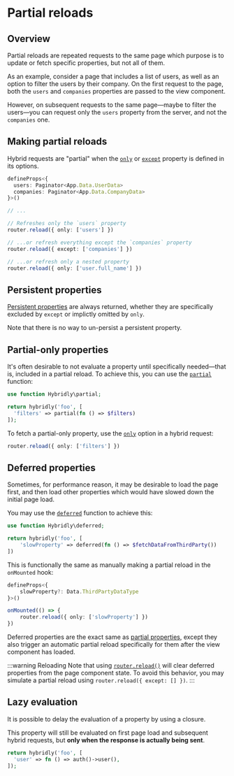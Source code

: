 # Partial reloads

## Overview

Partial reloads are repeated requests to the same page which purpose is to update or fetch specific properties, but not all of them. 

As an example, consider a page that includes a list of users, as well as an option to filter the users by their company. On the first request to the page, both the `users` and `companies` properties are passed to the view component.

However, on subsequent requests to the same page—maybe to filter the users—you can request only the `users` property from the server, and not the `companies` one.

## Making partial reloads

Hybrid requests are "partial" when the [`only`](../api/router/options.md#only) or [`except`](../api/router/options.md#except) property is defined in its options. 

```ts
defineProps<{
  users: Paginator<App.Data.UserData>
  companies: Paginator<App.Data.CompanyData>
}>()

// ...

// Refreshes only the `users` property
router.reload({ only: ['users'] })

// ...or refresh everything except the `companies` property
router.reload({ except: ['companies'] })

// ...or refresh only a nested property
router.reload({ only: ['user.full_name'] })
```

## Persistent properties

[Persistent properties](./persistent-properties.md) are always returned, whether they are specifically excluded by `except` or implictly omitted by `only`.

Note that there is no way to un-persist a persistent property.

## Partial-only properties

It's often desirable to not evaluate a property until specifically needed—that is, included in a partial reload. To achieve this, you can use the [`partial`](../api/laravel/functions.md#partial) function:

```php
use function Hybridly\partial;

return hybridly('foo', [
  'filters' => partial(fn () => $filters)
]);
```

To fetch a partial-only property, use the [`only`](../api/router/options.md#only) option in a hybrid request:

```ts
router.reload({ only: ['filters'] })
```

## Deferred properties

Sometimes, for performance reason, it may be desirable to load the page first, and then load other properties which would have slowed down the initial page load.

You may use the [`deferred`](../api/laravel/functions.md#deferred) function to achieve this:

```php
use function Hybridly\deferred;

return hybridly('foo', [
	'slowProperty' => deferred(fn () => $fetchDataFromThirdParty())
])
```

This is functionally the same as manually making a partial reload in the `onMounted` hook:

```ts
defineProps<{
	slowProperty?: Data.ThirdPartyDataType
}>()

onMounted(() => {
	router.reload({ only: ['slowProperty'] })
})
```

Deferred properties are the exact same as [partial properties](#partial-only-properties), except they also trigger an automatic partial reload specifically for them after the view component has loaded.

:::warning Reloading
Note that using [`router.reload()`](../api/router/utils.md#reload) will clear deferred properties from the page component state. To avoid this behavior, you may simulate a partial reload using `router.reload({ except: [] })`.
:::


## Lazy evaluation

It is possible to delay the evaluation of a property by using a closure. 

This property will still be evaluated on first page load and subsequent hybrid requests, but **only when the response is actually being sent**.

```php
return hybridly('foo', [
  'user' => fn () => auth()->user(),
]);
```

